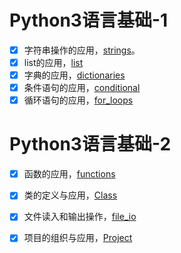 # Python3语言基础-1

- [x] 字符串操作的应用，[strings](learnPython3/strings.ipynb)。
- [x] list的应用，[list](learnPython3/list.ipynb)
- [x] 字典的应用，[dictionaries](learnPython3/dictionaries.ipynb)
- [x] 条件语句的应用，[conditional](learnPython3/conditionals.ipynb)
- [x] 循环语句的应用，[for_loops](learnPython3/for_loops.ipynb)

# Python3语言基础-2

- [x] 函数的应用，[functions](learnPython3/functions.ipynb)
- [x] 类的定义与应用，[Class](learnPython3/ClassShape.ipynb)
- [x] 文件读入和输出操作，[file_io](learnPython3/file_io.ipynb)
- [x] 项目的组织与应用，[Project](learnPython3/modules_and_packages.ipynb)

